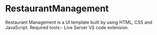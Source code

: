 # RestaurantManagement
Restaurant Management is a UI template built by using HTML, CSS and JavaScript.
Required tools:-
Live Server VS code extension.
